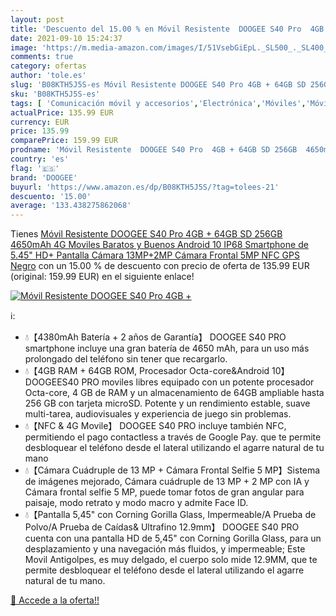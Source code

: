 ```yaml
---
layout: post
title: 'Descuento del 15.00 % en Móvil Resistente  DOOGEE S40 Pro  4GB + '
date: 2021-09-10 15:24:37
image: 'https://m.media-amazon.com/images/I/51VsebGiEpL._SL500_._SL400_.jpg'
comments: true
category: ofertas
author: 'tole.es'
slug: 'B08KTH5J5S-es Móvil Resistente DOOGEE S40 Pro 4GB + 64GB SD 256GB...'
sku: 'B08KTH5J5S-es'
tags: [ 'Comunicación móvil y accesorios','Electrónica','Móviles','Móviles y smartphones libres','android','doogee', ]
actualPrice: 135.99 EUR
currency: EUR
price: 135.99
comparePrice: 159.99 EUR
prodname: 'Móvil Resistente  DOOGEE S40 Pro  4GB + 64GB SD 256GB  4650mAh 4G Moviles Baratos y Buenos  Android 10 IP68 Smartphone de 5.45" HD+ Pantalla  Cámara 13MP+2MP  Cámara Frontal 5MP  NFC  GPS  Negro'
country: 'es'
flag: '🇪🇸'
brand: 'DOOGEE'
buyurl: 'https://www.amazon.es/dp/B08KTH5J5S/?tag=tolees-21'
descuento: '15.00'
average: '133.438275862068'
---
```


Tienes [Móvil Resistente  DOOGEE S40 Pro  4GB + 64GB SD 256GB  4650mAh 4G Moviles Baratos y Buenos  Android 10 IP68 Smartphone de 5.45" HD+ Pantalla  Cámara 13MP+2MP  Cámara Frontal 5MP  NFC  GPS  Negro](https://www.amazon.es/dp/B08KTH5J5S/?tag=tolees-21) con un 15.00 % de descuento con precio de oferta de 135.99 EUR (original: 159.99 EUR) en el siguiente enlace!

[![Móvil Resistente  DOOGEE S40 Pro  4GB + ](https://m.media-amazon.com/images/I/51VsebGiEpL._SL500_._SL400_.jpg)](https://www.amazon.es/dp/B08KTH5J5S/?tag=tolees-21)

ℹ️:

- 💧【4380mAh Batería + 2 años de Garantía】 DOOGEE S40 PRO smartphone incluye una gran batería de 4650 mAh, para un uso más prolongado del teléfono sin tener que recargarlo.
- 💧【4GB RAM + 64GB ROM, Procesador Octa-core&Android 10】 DOOGEES40 PRO moviles libres equipado con un potente procesador Octa-core, 4 GB de RAM y un almacenamiento de 64GB ampliable hasta 256 GB con tarjeta microSD. Potente y un rendimiento estable, suave multi-tarea, audiovisuales y experiencia de juego sin problemas.
- 💧【NFC & 4G Movile】 DOOGEE S40 PRO incluye también NFC, permitiendo el pago contactless a través de Google Pay. que te permite desbloquear el teléfono desde el lateral utilizando el agarre natural de tu mano
- 💧【Cámara Cuádruple de 13 MP + Cámara Frontal Selfie 5 MP】Sistema de imágenes mejorado, Cámara cuádruple de 13 MP + 2 MP con IA y Cámara frontal selfie 5 MP, puede tomar fotos de gran angular para paisaje, modo retrato y modo macro y admite Face ID.
- 💧【Pantalla 5,45" con Corning Gorilla Glass, Impermeable/A Prueba de Polvo/A Prueba de Caídas& Ultrafino 12.9mm】 DOOGEE S40 PRO cuenta con una pantalla HD de 5,45" con Corning Gorilla Glass, para un desplazamiento y una navegación más fluidos, y impermeable; Este Movil Antigolpes, es muy delgado, el cuerpo solo mide 12.9MM, que te permite desbloquear el teléfono desde el lateral utilizando el agarre natural de tu mano.

[🛒 Accede a la oferta!!](https://www.amazon.es/dp/B08KTH5J5S/?tag=tolees-21)
